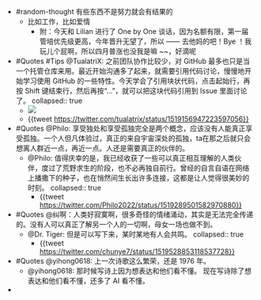 - #random-thought 有些东西不是努力就会有结果的
	- 比如工作，比如爱情
		- 附：今天和 Lilian 进行了 One by One 谈话，因为名额有限，第一届管培优先级更高，今年晋升无望了，所以 —— 去他妈的吧！Bye ！我玩儿个屁啊，所以四月普涨也没我是嘛 ~~，好滴呢
- #Quotes  #Tips @TualatriX: 之前团队协作比较少，对 GitHub 最多也只是当一个托管仓库来用。最近开始沟通多了起来，就需要引用代码讨论，慢慢地开始学习使用 GitHub 的一些特性。今天学会了引用块状代码，点击起始行，再按 Shift 键结束行，然后再按“…”，就可以把这块代码引用到 Issue 里面讨论了。
  collapsed:: true
	- ![](https://image-host-1255524710.cos.ap-beijing.myqcloud.com/img/FRUhMSTVUAAWO1U.jpg)
	- {{tweet https://twitter.com/tualatrix/status/1519156947223597056}}
- #Quotes @Philo: 享受独处和享受孤独完全是两个概念，应该没有人能真正享受孤独。一个人但凡体验过，真正的来自宇宙深处的孤独，ta在那之后就只会想离人群近一点，再近一点。人还是需要真正的伙伴的。
	- @Philo: 值得庆幸的是，我已经收获了一些可以真正相互理解的人类伙伴，度过了荒野求生的阶段，也不必再独自前行。曾经的自言自语在网络上播撒下的种子，也在悄然间生长出许多连接，这都是让人觉得很美妙的时刻。
	  collapsed:: true
		- {{tweet https://twitter.com/Philo2022/status/1519289501582970880}}
- #Quotes @纠啊：人类好寂寞啊，很多奇怪的情绪涌动，其实是无法完全传递的。没有人可以真正了解另一个人的一切啊，母女一场也做不到。
	- @Dr. Tiger: 但是可以写下来，某时某地有人会共鸣。
	  collapsed:: true
		- {{tweet https://twitter.com/chunye7/status/1519528853118537728}}
- #Quotes @yihong0618: 上一次诗歌这么繁荣，还是 1976 年。
	- @yihong0618: 那时候写诗上因为想表达和他们看不懂。
	  现在写诗除了想表达和他们看不懂，还多了 AI 看不懂。
-